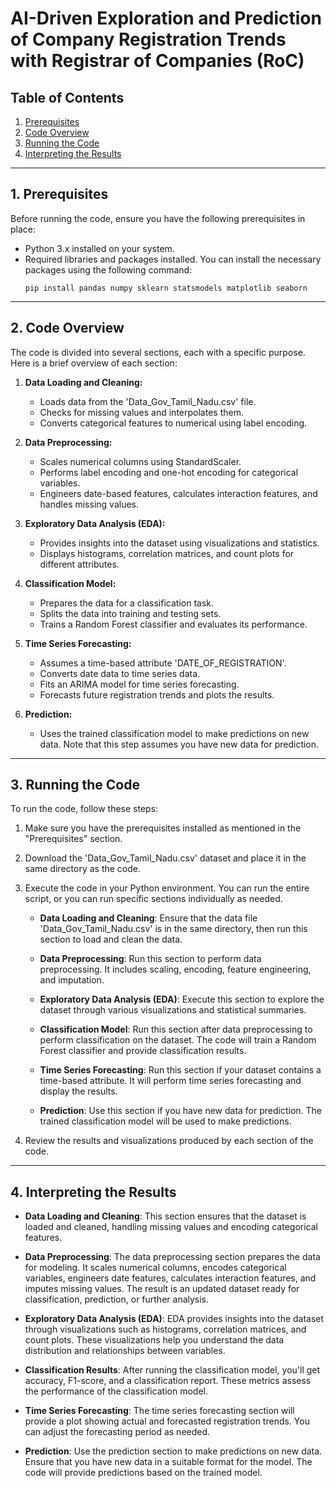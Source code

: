 # AI-Driven Exploration and Prediction of Company Registration Trends with Registrar of Companies (RoC)

## Table of Contents
1. [Prerequisites](#prerequisites)
2. [Code Overview](#code-overview)
3. [Running the Code](#running-the-code)
4. [Interpreting the Results](#interpreting-the-results)

---

## 1. Prerequisites <a name="prerequisites"></a>

Before running the code, ensure you have the following prerequisites in place:

- Python 3.x installed on your system.
- Required libraries and packages installed. You can install the necessary packages using the following command:
  ```
  pip install pandas numpy sklearn statsmodels matplotlib seaborn
  ```

---

## 2. Code Overview <a name="code-overview"></a>

The code is divided into several sections, each with a specific purpose. Here is a brief overview of each section:

1. **Data Loading and Cleaning:**
   - Loads data from the 'Data_Gov_Tamil_Nadu.csv' file.
   - Checks for missing values and interpolates them.
   - Converts categorical features to numerical using label encoding.

2. **Data Preprocessing:**
   - Scales numerical columns using StandardScaler.
   - Performs label encoding and one-hot encoding for categorical variables.
   - Engineers date-based features, calculates interaction features, and handles missing values.

3. **Exploratory Data Analysis (EDA):**
   - Provides insights into the dataset using visualizations and statistics.
   - Displays histograms, correlation matrices, and count plots for different attributes.

4. **Classification Model:**
   - Prepares the data for a classification task.
   - Splits the data into training and testing sets.
   - Trains a Random Forest classifier and evaluates its performance.

5. **Time Series Forecasting:**
   - Assumes a time-based attribute 'DATE_OF_REGISTRATION'.
   - Converts date data to time series data.
   - Fits an ARIMA model for time series forecasting.
   - Forecasts future registration trends and plots the results.

6. **Prediction:**
   - Uses the trained classification model to make predictions on new data. Note that this step assumes you have new data for prediction.

---

## 3. Running the Code <a name="running-the-code"></a>

To run the code, follow these steps:

1. Make sure you have the prerequisites installed as mentioned in the "Prerequisites" section.

2. Download the 'Data_Gov_Tamil_Nadu.csv' dataset and place it in the same directory as the code.

3. Execute the code in your Python environment. You can run the entire script, or you can run specific sections individually as needed.

   - **Data Loading and Cleaning**: Ensure that the data file 'Data_Gov_Tamil_Nadu.csv' is in the same directory, then run this section to load and clean the data.

   - **Data Preprocessing**: Run this section to perform data preprocessing. It includes scaling, encoding, feature engineering, and imputation.

   - **Exploratory Data Analysis (EDA)**: Execute this section to explore the dataset through various visualizations and statistical summaries.

   - **Classification Model**: Run this section after data preprocessing to perform classification on the dataset. The code will train a Random Forest classifier and provide classification results.

   - **Time Series Forecasting**: Run this section if your dataset contains a time-based attribute. It will perform time series forecasting and display the results.

   - **Prediction**: Use this section if you have new data for prediction. The trained classification model will be used to make predictions.

4. Review the results and visualizations produced by each section of the code.

---

## 4. Interpreting the Results <a name="interpreting-the-results"></a>

- **Data Loading and Cleaning**: This section ensures that the dataset is loaded and cleaned, handling missing values and encoding categorical features.

- **Data Preprocessing**: The data preprocessing section prepares the data for modeling. It scales numerical columns, encodes categorical variables, engineers date features, calculates interaction features, and imputes missing values. The result is an updated dataset ready for classification, prediction, or further analysis.

- **Exploratory Data Analysis (EDA)**: EDA provides insights into the dataset through visualizations such as histograms, correlation matrices, and count plots. These visualizations help you understand the data distribution and relationships between variables.

- **Classification Results**: After running the classification model, you'll get accuracy, F1-score, and a classification report. These metrics assess the performance of the classification model.

- **Time Series Forecasting**: The time series forecasting section will provide a plot showing actual and forecasted registration trends. You can adjust the forecasting period as needed.

- **Prediction**: Use the prediction section to make predictions on new data. Ensure that you have new data in a suitable format for the model. The code will provide predictions based on the trained model.


